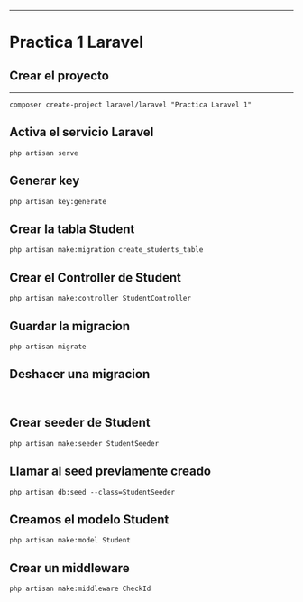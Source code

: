 ___
# Practica 1 Laravel

## Crear el proyecto
___

```
composer create-project laravel/laravel "Practica Laravel 1"
```

## Activa el servicio Laravel

```
php artisan serve
```

## Generar key
```
php artisan key:generate
```
## Crear la tabla Student

```
php artisan make:migration create_students_table
```

## Crear el Controller de Student

```
php artisan make:controller StudentController
```
## Guardar la migracion
```
php artisan migrate 
```
## Deshacer una migracion
```
   
```

## Crear seeder de Student
```
php artisan make:seeder StudentSeeder
```

## Llamar al seed previamente creado
```
php artisan db:seed --class=StudentSeeder
```

## Creamos el modelo Student
```
php artisan make:model Student
```

## Crear un middleware
``` 
php artisan make:middleware CheckId
```
